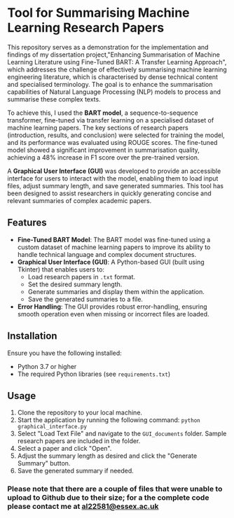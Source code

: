 # Tool for Summarising Machine Learning Research Papers

This repository serves as a demonstration for the implementation and findings of my dissertation project,"Enhancing Summarisation of Machine Learning Literature using Fine-Tuned BART: A Transfer Learning Approach", which addresses the challenge of effectively summarising machine learning engineering literature, which is characterised by dense technical content and specialised terminology. The goal is to enhance the summarisation capabilities of Natural Language Processing (NLP) models to process and summarise these complex texts.

To achieve this, I used the **BART model**, a sequence-to-sequence transformer, fine-tuned via transfer learning on a specialised dataset of machine learning papers. The key sections of research papers (introduction, results, and conclusion) were selected for training the model, and its performance was evaluated using ROUGE scores. The fine-tuned model showed a significant improvement in summarisation quality, achieving a 48% increase in F1 score over the pre-trained version.

A **Graphical User Interface (GUI)** was developed to provide an accessible interface for users to interact with the model, enabling them to load input files, adjust summary length, and save generated summaries. This tool has been designed to assist researchers in quickly generating concise and relevant summaries of complex academic papers.

## Features

- **Fine-Tuned BART Model**: The BART model was fine-tuned using a custom dataset of machine learning papers to improve its ability to handle technical language and complex document structures.
- **Graphical User Interface (GUI)**: A Python-based GUI (built using Tkinter) that enables users to:
  - Load research papers in `.txt` format.
  - Set the desired summary length.
  - Generate summaries and display them within the application.
  - Save the generated summaries to a file.
- **Error Handling**: The GUI provides robust error-handling, ensuring smooth operation even when missing or incorrect files are loaded.

## Installation


Ensure you have the following installed:

- Python 3.7 or higher
- The required Python libraries (see `requirements.txt`)

## Usage

1. Clone the repository to your local machine.
2. Start the application by running the following command: ```python graphical_interface.py```
3. Select "Load Text File" and navigate to the ```GUI_documents``` folder. Sample research papers are included in the folder.
4. Select a paper and click "Open".
5. Adjust the summary length as desired and click the "Generate Summary" button.
6. Save the generated summary if needed.



### Please note that there are a couple of files that were unable to upload to Github due to their size; for a the complete code please contact me at al22581@essex.ac.uk 
